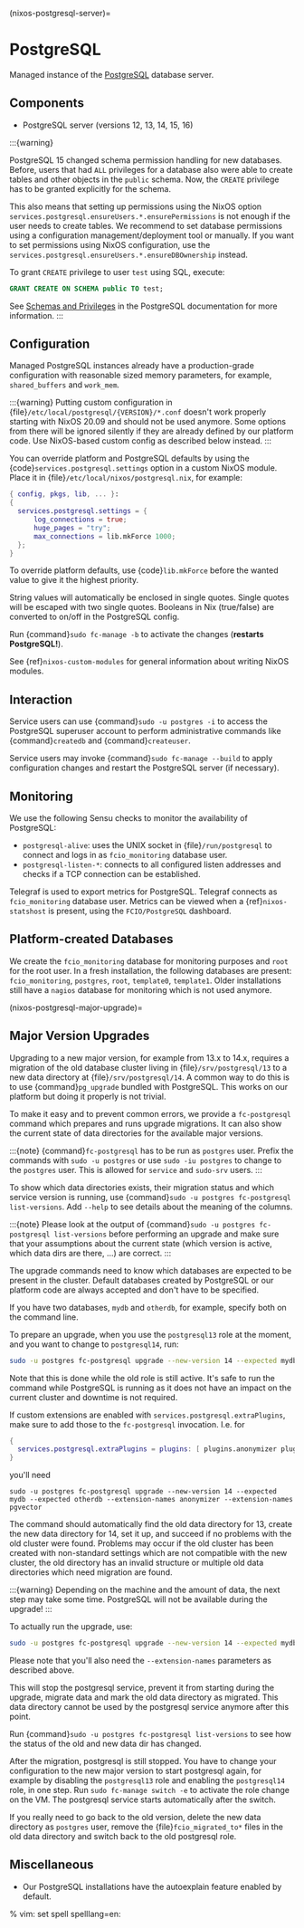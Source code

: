 (nixos-postgresql-server)=

# PostgreSQL

Managed instance of the [PostgreSQL](http://postgresql.org) database server.

## Components

- PostgreSQL server (versions 12, 13, 14, 15, 16)

:::{warning}

PostgreSQL 15 changed schema permission handling for new databases. Before,
users that had `ALL` privileges for a database also were able to create tables and
other objects in the `public` schema. Now, the `CREATE` privilege has to be
granted explicitly for the schema.

This also means that setting up permissions using the NixOS option
`services.postgresql.ensureUsers.*.ensurePermissions` is not enough if the user
needs to create tables. We recommend to set database permissions using a configuration
management/deployment tool or manually.
If you want to set permissions using NixOS configuration, use the `services.postgresql.ensureUsers.*.ensureDBOwnership`
instead.

To grant `CREATE` privilege to user `test` using SQL, execute:

~~~sql
GRANT CREATE ON SCHEMA public TO test;
~~~

See [Schemas and Privileges](https://www.postgresql.org/docs/16/ddl-schemas.html#DDL-SCHEMAS-PRIV)
in the PostgreSQL documentation for more information.
:::

## Configuration

Managed PostgreSQL instances already have a production-grade configuration with
reasonable sized memory parameters, for example, `shared_buffers` and `work_mem`.

:::{warning}
Putting custom configuration in {file}`/etc/local/postgresql/{VERSION}/*.conf`
doesn't work properly starting with NixOS 20.09 and should not be used anymore.
Some options from there will be ignored silently if they are already defined
by our platform code. Use NixOS-based custom config as described below instead.
:::

You can override platform and PostgreSQL defaults by using the
{code}`services.postgresql.settings` option in a custom NixOS module.
Place it in {file}`/etc/local/nixos/postgresql.nix`, for example:

```nix
{ config, pkgs, lib, ... }:
{
  services.postgresql.settings = {
      log_connections = true;
      huge_pages = "try";
      max_connections = lib.mkForce 1000;
  };
}
```

To override platform defaults, use {code}`lib.mkForce` before the wanted value
to give it the highest priority.

String values will automatically be enclosed in single quotes.
Single quotes will be escaped with two single quotes.
Booleans in Nix (true/false) are converted to on/off in the PostgreSQL config.

Run {command}`sudo fc-manage -b` to activate the changes (**restarts PostgreSQL!**).

See {ref}`nixos-custom-modules` for general information about writing NixOS
modules.

## Interaction

Service users can use {command}`sudo -u postgres -i` to access the
PostgreSQL superuser account to perform administrative commands like
{command}`createdb` and {command}`createuser`.

Service users may invoke {command}`sudo fc-manage --build`
to apply configuration changes and restart the PostgreSQL
server (if necessary).

## Monitoring

We use the following Sensu checks to monitor the availability of PostgreSQL:

- `postgresql-alive`: uses the UNIX socket in {file}`/run/postgresql` to
  connect and logs in as `fcio_monitoring` database user.
- `postgresql-listen-*`: connects to all configured listen addresses
  and checks if a TCP connection can be established.

Telegraf is used to export metrics for PostgreSQL. Telegraf connects as
`fcio_monitoring` database user. Metrics can be viewed when a {ref}`nixos-statshost`
is present, using the `FCIO/PostgreSQL` dashboard.

## Platform-created Databases

We create the `fcio_monitoring` database for monitoring purposes and `root`
for the root user. In a fresh installation, the following databases are
present: `fcio_monitoring`, `postgres`, `root`, `template0`, `template1`.
Older installations still have a `nagios` database for monitoring which is
not used anymore.

(nixos-postgresql-major-upgrade)=

## Major Version Upgrades

Upgrading to a new major version, for example from 13.x to 14.x, requires a
migration of the old database cluster living in {file}`/srv/postgresql/13` to
a new data directory at {file}`/srv/postgresql/14`. A common way to do this
is to use {command}`pg_upgrade` bundled with PostgreSQL. This works on our
platform but doing it properly is not trivial.

To make it easy and to prevent common errors, we provide a `fc-postgresql`
command which prepares and runs upgrade migrations. It can also show the
current state of data directories for the available major versions.

:::{note}
{command}`fc-postgresql` has to be run as `postgres` user. Prefix the
commands with `sudo -u postgres` or use `sudo -iu postgres` to change
to the `postgres` user. This is allowed for `service` and `sudo-srv`
users.
:::

To show which data directories exists, their migration status and which
service version is running, use {command}`sudo -u postgres fc-postgresql list-versions`.
Add `--help` to see details about the meaning of the columns.

:::{note}
Please look at the output of {command}`sudo -u postgres fc-postgresql list-versions`
before performing an upgrade and make sure that your assumptions about
the current state (which version is active, which data dirs are there, ...)
are correct.
:::

The upgrade commands need to know which databases are expected to be present
in the cluster. Default databases created by PostgreSQL or our platform code
are always accepted and don't have to be specified.

If you have two databases, `mydb` and `otherdb`, for example, specify both on
the command line.

To prepare an upgrade, when you use the `postgresql13` role at the moment, and
you want to change to `postgresql14`, run:

```sh
sudo -u postgres fc-postgresql upgrade --new-version 14 --expected mydb --expected otherdb
```

Note that this is done while the old role is still active. It's safe to run
the command while PostgreSQL is running as it does not have an impact on the
current cluster and downtime is not required.

If custom extensions are enabled with `services.postgresql.extraPlugins`, make sure
to add those to the `fc-postgresql` invocation. I.e. for

```nix
{
  services.postgresql.extraPlugins = plugins: [ plugins.anonymizer plugins.pgvector ];
}
```

you'll need

```
sudo -u postgres fc-postgresql upgrade --new-version 14 --expected mydb --expected otherdb --extension-names anonymizer --extension-names pgvector
```

The command should automatically find the old data directory for 13, create
the new data directory for 14, set it up, and succeed if no problems with the
old cluster were found. Problems may occur if the old cluster has been
created with non-standard settings which are not compatible with the new
cluster, the old directory has an invalid structure or multiple old data
directories which need migration are found.

:::{warning}
Depending on the machine and the amount of data, the next step may take
some time. PostgreSQL will not be available during the upgrade!
:::

To actually run the upgrade, use:

```sh
sudo -u postgres fc-postgresql upgrade --new-version 14 --expected mydb --expected otherdb --upgrade-now
```

Please note that you'll also need the `--extension-names` parameters as described
above.

This will stop the postgresql service, prevent it from starting during the
upgrade, migrate data and mark the old data directory as migrated. This data
directory cannot be used by the postgresql service anymore after this point.

Run {command}`sudo -u postgres fc-postgresql list-versions` to see how the
status of the old and new data dir has changed.

After the migration, postgresql is still stopped. You have to change your
configuration to the new major version to start postgresql again, for example
by disabling the `postgresql13` role and enabling the `postgresql14` role, in
one step. Run `sudo fc-manage switch -e` to activate the role change on the
VM. The postgresql service starts automatically after the switch.

If you really need to go back to the old version, delete the new data directory
as `postgres` user, remove the {file}`fcio_migrated_to*` files in the old data
directory and switch back to the old postgresql role.

## Miscellaneous

- Our PostgreSQL installations have the autoexplain feature enabled by default.

% vim: set spell spelllang=en:
